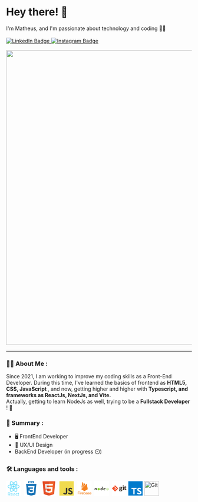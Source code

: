 <div id="header" align="left" >
  <div>
    <h1> Hey there! 🖖 </h1>
    <span>I'm Matheus, and I'm passionate about technology and coding 🧑‍💻</span>
    <br><br>
    <a href="https://www.linkedin.com/in/matheus-domingues-motta-918438257/)">
      <img src="https://img.shields.io/badge/LinkedIn-blue?style=for-the-badge&logo=linkedin&logoColor=white" alt="LinkedIn Badge"/>
    </a>
    <a href="https://www.instagram.com/o_matheus_motta/">
      <img src="https://img.shields.io/badge/Instagram-E4405F?style=for-the-badge&logo=instagram&logoColor=white" alt="Instagram Badge"/>
    </a>
  </div>

  <br>
  
  <img src="https://cdn.dribbble.com/users/416610/screenshots/4801105/coding_desk_flat_vector_ui_ux_design_illustration_motion_animation_gif2.gif" height="800" width="1000">

  ---

### :man_technologist: About Me :
  <span>
    Since 2021, I am working to improve my coding skills as a Front-End Developer. During this time, I've learned the basics of frontend as   <strong> HTML5, CSS, JavaScript </strong>, and now, getting higher and 
    higher with <strong> Typescript, and frameworks as ReactJs, NextJs, and Vite. </strong>
  </span>

  <br>

  <span>
    Actually, getting to learn NodeJs as well, trying to be a <strong> Fullstack Developer </strong>! 🚀
  </span>

### :scroll: Summary :
  - 🖥️ FrontEnd Developer
  -  🔣 UX/UI Design
  -  BackEnd Developer (in progress ⏲️)

### :hammer_and_wrench: Languages and tools :
  <div>
  <img src="https://github.com/devicons/devicon/blob/master/icons/react/react-original-wordmark.svg" title="React" alt="React" width="40" height="40"/>&nbsp;
  <img src="https://github.com/devicons/devicon/blob/master/icons/css3/css3-plain-wordmark.svg"  title="CSS3" alt="CSS" width="40" height="40"/>&nbsp;
  <img src="https://github.com/devicons/devicon/blob/master/icons/html5/html5-original.svg" title="HTML5" alt="HTML" width="40" height="40"/>&nbsp;
  <img src="https://github.com/devicons/devicon/blob/master/icons/javascript/javascript-original.svg" title="JavaScript" alt="JavaScript" width="40" height="40"/>&nbsp;
  <img src="https://github.com/devicons/devicon/blob/master/icons/firebase/firebase-plain-wordmark.svg" title="Firebase" alt="Firebase" width="40" height="40"/>&nbsp;
  <img src="https://github.com/devicons/devicon/blob/master/icons/nodejs/nodejs-original-wordmark.svg" title="NodeJS" alt="NodeJS" width="40" height="40"/>&nbsp;
  <img src="https://github.com/devicons/devicon/blob/master/icons/git/git-original-wordmark.svg" title="Git" **alt="Git" width="40" height="40"/>
  <img src="https://github.com/devicons/devicon/blob/master/icons/typescript/typescript-original.svg" title="Git" **alt="Git" width="40" height="40"/>
  <img src="https://cdn.icon-icons.com/icons2/2699/PNG/512/tailwindcss_logo_icon_167923.png" title="Git" **alt="Git" width="40" height="40"/>
</div>
</div>
